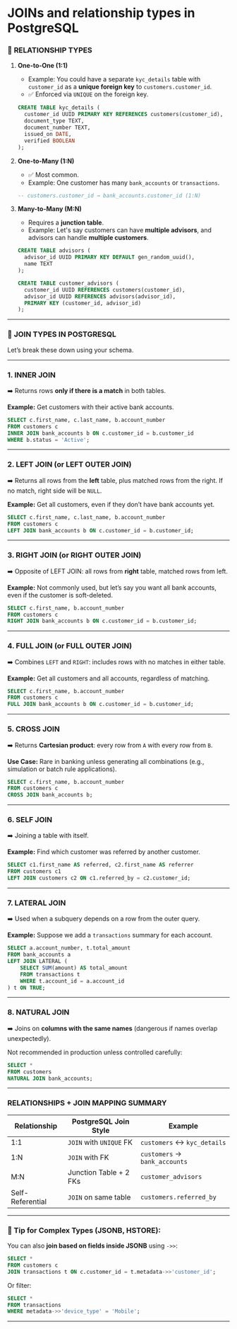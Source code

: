 # **JOINs and relationship types in PostgreSQL**

### 🔗 **RELATIONSHIP TYPES**

1. **One-to-One (1:1)**

   - Example: You could have a separate `kyc_details` table with `customer_id` as a **unique foreign key** to `customers.customer_id`.
   - ✅ Enforced via `UNIQUE` on the foreign key.

   ```sql
   CREATE TABLE kyc_details (
     customer_id UUID PRIMARY KEY REFERENCES customers(customer_id),
     document_type TEXT,
     document_number TEXT,
     issued_on DATE,
     verified BOOLEAN
   );
   ```

2. **One-to-Many (1\:N)**

   - ✅ Most common.
   - Example: One customer has many `bank_accounts` or `transactions`.

   ```sql
   -- customers.customer_id → bank_accounts.customer_id (1:N)
   ```

3. **Many-to-Many (M\:N)**

   - Requires a **junction table**.
   - Example: Let's say customers can have **multiple advisors**, and advisors can handle **multiple customers**.

   ```sql
   CREATE TABLE advisors (
     advisor_id UUID PRIMARY KEY DEFAULT gen_random_uuid(),
     name TEXT
   );

   CREATE TABLE customer_advisors (
     customer_id UUID REFERENCES customers(customer_id),
     advisor_id UUID REFERENCES advisors(advisor_id),
     PRIMARY KEY (customer_id, advisor_id)
   );
   ```

---

### 🔀 **JOIN TYPES IN POSTGRESQL**

Let’s break these down using your schema.

---

### 1. **INNER JOIN**

➡️ Returns rows **only if there is a match** in both tables.

**Example:** Get customers with their active bank accounts.

```sql
SELECT c.first_name, c.last_name, b.account_number
FROM customers c
INNER JOIN bank_accounts b ON c.customer_id = b.customer_id
WHERE b.status = 'Active';
```

---

### 2. **LEFT JOIN (or LEFT OUTER JOIN)**

➡️ Returns all rows from the **left** table, plus matched rows from the right. If no match, right side will be `NULL`.

**Example:** Get all customers, even if they don’t have bank accounts yet.

```sql
SELECT c.first_name, c.last_name, b.account_number
FROM customers c
LEFT JOIN bank_accounts b ON c.customer_id = b.customer_id;
```

---

### 3. **RIGHT JOIN (or RIGHT OUTER JOIN)**

➡️ Opposite of LEFT JOIN: all rows from **right** table, matched rows from left.

**Example:** Not commonly used, but let’s say you want all bank accounts, even if the customer is soft-deleted.

```sql
SELECT c.first_name, b.account_number
FROM customers c
RIGHT JOIN bank_accounts b ON c.customer_id = b.customer_id;
```

---

### 4. **FULL JOIN (or FULL OUTER JOIN)**

➡️ Combines `LEFT` and `RIGHT`: includes rows with no matches in either table.

**Example:** Get all customers and all accounts, regardless of matching.

```sql
SELECT c.first_name, b.account_number
FROM customers c
FULL JOIN bank_accounts b ON c.customer_id = b.customer_id;
```

---

### 5. **CROSS JOIN**

➡️ Returns **Cartesian product**: every row from `A` with every row from `B`.

**Use Case:** Rare in banking unless generating all combinations (e.g., simulation or batch rule applications).

```sql
SELECT c.first_name, b.account_number
FROM customers c
CROSS JOIN bank_accounts b;
```

---

### 6. **SELF JOIN**

➡️ Joining a table with itself.

**Example:** Find which customer was referred by another customer.

```sql
SELECT c1.first_name AS referred, c2.first_name AS referrer
FROM customers c1
LEFT JOIN customers c2 ON c1.referred_by = c2.customer_id;
```

---

### 7. **LATERAL JOIN**

➡️ Used when a subquery depends on a row from the outer query.

**Example:** Suppose we add a `transactions` summary for each account.

```sql
SELECT a.account_number, t.total_amount
FROM bank_accounts a
LEFT JOIN LATERAL (
    SELECT SUM(amount) AS total_amount
    FROM transactions t
    WHERE t.account_id = a.account_id
) t ON TRUE;
```

---

### 8. **NATURAL JOIN**

➡️ Joins on **columns with the same names** (dangerous if names overlap unexpectedly).

Not recommended in production unless controlled carefully:

```sql
SELECT *
FROM customers
NATURAL JOIN bank_accounts;
```

---

### RELATIONSHIPS + JOIN MAPPING SUMMARY

| Relationship     | PostgreSQL Join Style   | Example                       |
| ---------------- | ----------------------- | ----------------------------- |
| 1:1              | `JOIN` with `UNIQUE` FK | `customers` ↔ `kyc_details`   |
| 1\:N             | `JOIN` with FK          | `customers` → `bank_accounts` |
| M\:N             | Junction Table + 2 FKs  | `customer_advisors`           |
| Self-Referential | `JOIN` on same table    | `customers.referred_by`       |

---

### 🧠 Tip for Complex Types (JSONB, HSTORE):

You can also **join based on fields inside JSONB** using `->>`:

```sql
SELECT *
FROM customers c
JOIN transactions t ON c.customer_id = t.metadata->>'customer_id';
```

Or filter:

```sql
SELECT *
FROM transactions
WHERE metadata->>'device_type' = 'Mobile';
```

---
